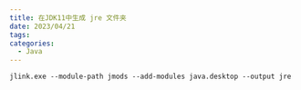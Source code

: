 ```yaml
---
title: 在JDK11中生成 jre 文件夹
date: 2023/04/21
tags:
categories:
  - Java
---
```


```shell
jlink.exe --module-path jmods --add-modules java.desktop --output jre
```
